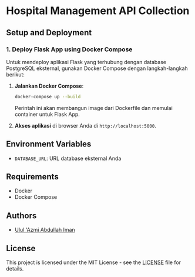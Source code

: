 # Hospital Management API Collection

## Setup and Deployment

### 1. Deploy Flask App using Docker Compose

Untuk mendeploy aplikasi Flask yang terhubung dengan database PostgreSQL eksternal, gunakan Docker Compose dengan langkah-langkah berikut:

1. **Jalankan Docker Compose**:

    ```bash
    docker-compose up --build
    ```

    Perintah ini akan membangun image dari Dockerfile dan memulai container untuk Flask App.

3. **Akses aplikasi** di browser Anda di `http://localhost:5000`.

## Environment Variables

- `DATABASE_URL`: URL database eksternal Anda

## Requirements

- Docker
- Docker Compose

## Authors

- [Ulul 'Azmi Abdullah Iman](https://github.com/azmiman52)

## License

This project is licensed under the MIT License - see the [LICENSE](LICENSE) file for details.
